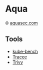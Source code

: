 # Aqua

🌐 [aquasec.com](https://www.aquasec.com/)

## Tools

* [kube-bench](kube-bench.md)
* [Tracee](tracee.md)
* [Trivy](trivy.md)
